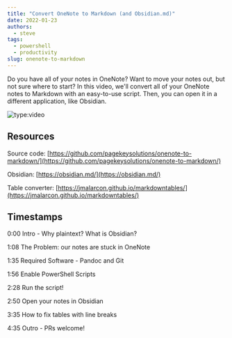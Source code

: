 ```yaml
---
title: "Convert OneNote to Markdown (and Obsidian.md)"
date: 2022-01-23
authors:
  - steve
tags:
  - powershell
  - productivity
slug: onenote-to-markdown
---
```


Do you have all of your notes in OneNote? Want to move your notes out, but not sure where to start? In this video, we'll convert all of your OneNote notes to Markdown with an easy-to-use script. Then, you can open it in a different application, like Obsidian.

<!-- more -->

![type:video](https://www.youtube.com/embed/C70jUkQyIQM)

## Resources

Source code: [https://github.com/pagekeysolutions/onenote-to-markdown/](https://github.com/pagekeysolutions/onenote-to-markdown/)

Obsidian: [https://obsidian.md/](https://obsidian.md/)

Table converter: [https://jmalarcon.github.io/markdowntables/](https://jmalarcon.github.io/markdowntables/)

## Timestamps

0:00 Intro - Why plaintext? What is Obsidian?

1:08 The Problem: our notes are stuck in OneNote

1:35 Required Software - Pandoc and Git

1:56 Enable PowerShell Scripts

2:28 Run the script!

2:50 Open your notes in Obsidian

3:35 How to fix tables with line breaks

4:35 Outro - PRs welcome!